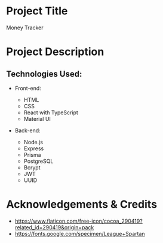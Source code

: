 <!-- @format -->

# Project Title

Money Tracker

# Project Description

## Technologies Used:

-   Front-end:

    -   HTML
    -   CSS
    -   React with TypeScript
    -   Material UI

-   Back-end:
    -   Node.js
    -   Express
    -   Prisma
    -   PostgreSQL
    -   Bcrypt
    -   JWT
    -   UUID

# Acknowledgements & Credits

-   https://www.flaticon.com/free-icon/cocoa_290419?related_id=290419&origin=pack
-   https://fonts.google.com/specimen/League+Spartan
